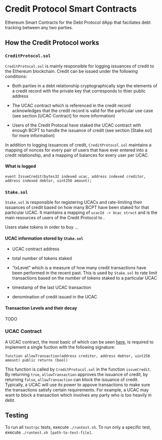# Credit Protocol Smart Contracts

Ethereum Smart Contracts for the Debt Protocol dApp that faciliates debt
tracking between any two parties.

## How the Credit Protocol works

### `CreditProtocol.sol`

`CreditProtocol.sol` is mainly responsible for logging issuances of credit to
the Ethereum blockchain. Credit can be issued under the following conditions:

- Both parties in a debt relationship cryptographically sign the elements of
a credit record with the private key that corresponds to thier public address

- The UCAC contract which is referenced in the credit record acknowledges that
the credit record is valid for the particular use case (see section [UCAC
Contract] for more information)

- Users of the Credit Protocal have staked the UCAC contract with enough BCPT
to handle the issuance of credit (see section [Stake.sol] for more information)

In addition to logging issuances of credit, `CreditProtocol.sol` maintains
a mapping of nonces for every pair of users that have ever entered into
a credit relationship, and a mapping of balances for every user per UCAC.

#### What is logged

```
event IssueCredit(bytes32 indexed ucac, address indexed creditor, address indexed debtor, uint256 amount);
```

### `Stake.sol`

`Stake.sol` is responsible for registering UCACs and rate-limiting their
issuances of credit based on how many BCPT have been staked for that particular
UCAC. It maintains a mapping of `ucacId -> Ucac struct` and is the main
resources of users of the Credit Protocol to .

Users stake tokens in order to buy ...

#### UCAC information stored by `Stake.sol`

- UCAC contract address
- total number of tokens staked
- "txLevel" which is a measure of how many credit transactions have been
performed in the recent past. This is used by `Stake.sol` to rate limit
transactions based on the number of tokens staked to a particular UCAC

- timestamp of the last UCAC transaction
- denomination of credit issued in the UCAC

#### Transaction Levels and their decay

TODO

### UCAC Contract

A UCAC contract, the most basic of which can be seen
[here](contracts/BasicUCAC.sol), is required to implement a single fuction with
the following signature:

```
function allowTransaction(address creditor, address debtor, uint256 amount) public returns (bool)
```

This function is called by `CreditProtocol.sol` in the function `issueCredit`.
By returning `true`, `allowTransaction` approves the issuance of credit, by
returning `false`, `allowTransaction` can block the issuance of credit.
Typically, a UCAC will use its power to appove transactions to make sure the
transactions satisfy certain requirements. For example, a UCAC may want to
block a transaction which involves any party who is too heavily in debt.

## Testing

To run all `testrpc` tests, execute `./runtest.sh`. To run only a specific
test, execute `./runtest.sh [path-to-test-file]`.

